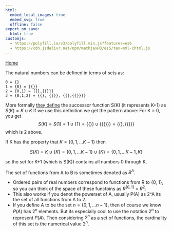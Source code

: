```yaml
---
html:
  embed_local_images: true
  embed_svg: true
  offline: false
export_on_save:
  html: true
customjs:
  - https://polyfill.io/v3/polyfill.min.js?features=es6
  - https://cdn.jsdelivr.net/npm/mathjax@3/es5/tex-mml-chtml.js
---
```


[Home](/index.html)

The natural numbers can be defined in terms of sets as:
```
0 = {} 
1 = {0} = {{}}
2 = {0,1} = {{},{{}}}
3 = {0,1,2} = {{}, {{}}, {{},{{}}}}
```

More formally [they define](https://en.wikipedia.org/wiki/Successor_function) the successor function S(K) (it represents K+1)
as $S(K) = K \cup {K}$
If we use this definition we get the pattern above:
For K = 0, you get 
$$ S(K) = S(1) = 1 \cup \{1\} = \{\{\}\} 
\cup \{\{\{\}\}\} = \{\{\}, \{\{\}\}\}$$
 which is 2 above.

If K has the property that $K = \{0, 1, ...K-1\}$ then 

$$ S(K) = K \cup \{K\} = \{0,1,...K-1\} \cup \{K\} = \{0,1,...K-1,K\}$$

so the set for K+1 (which is S(K)) contains all numbers 0 through K.



The set of functions from A to B is sometimes denoted as $B^A$.
- Ordered pairs of real numbers correspond to functions from R to {0, 1},
    so you can think of the space of these functoins as $R^{\{0,1\}}$ = $R^2$.
- This also works if you denot the powerset of A, usually P(A) as 2^A
    its the set of all functions from A to 2.
- If you define A to be the set $n = \{0,1,...n-1\}$,
    then of course we know $P(A)$ has $2^n$ elements. But its especially cool 
    to use the notation $2^n$ to represent $P(A)$. Then considering $2^n$ as a set of functions,
    the cardinality of this set is the numerical value $2^n$.

